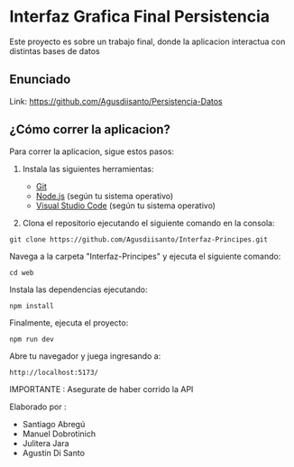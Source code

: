 # Interfaz Grafica Final Persistencia

Este proyecto es sobre un trabajo final, donde la aplicacion interactua con distintas bases de datos

## Enunciado

Link: https://github.com/Agusdiisanto/Persistencia-Datos

## ¿Cómo correr la aplicacion?

Para correr la aplicacion, sigue estos pasos:

1. Instala las siguientes herramientas:
   - [Git](https://git-scm.com/)
   - [Node.js](https://nodejs.org/) (según tu sistema operativo)
   - [Visual Studio Code](https://code.visualstudio.com/) (según tu sistema operativo)

2. Clona el repositorio ejecutando el siguiente comando en la consola:

```shell
git clone https://github.com/Agusdiisanto/Interfaz-Principes.git
```

Navega a la carpeta "Interfaz-Principes" y ejecuta el siguiente comando:
```shell
cd web
```
Instala las dependencias ejecutando:

```shell
npm install
```

Finalmente, ejecuta el proyecto:

```shell
npm run dev
```

Abre tu navegador y juega ingresando a:
```plaintext
http://localhost:5173/
```

<span color ="red"> IMPORTANTE : <span/> Asegurate de haber corrido la API 

Elaborado por : 

- Santiago Abregú
- Manuel Dobrotinich
- Julitera Jara
- Agustin Di Santo


